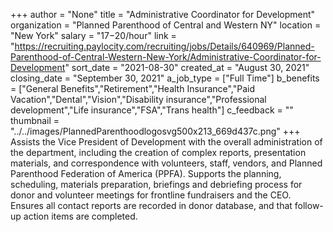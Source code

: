 +++
author = "None"
title = "Administrative Coordinator for Development"
organization = "Planned Parenthood of Central and Western NY"
location = "New York"
salary = "$17-$20/hour"
link = "https://recruiting.paylocity.com/recruiting/jobs/Details/640969/Planned-Parenthood-of-Central-Western-New-York/Administrative-Coordinator-for-Development"
sort_date = "2021-08-30"
created_at = "August 30, 2021"
closing_date = "September 30, 2021"
a_job_type = ["Full Time"]
b_benefits = ["General Benefits","Retirement","Health Insurance","Paid Vacation","Dental","Vision","Disability insurance","Professional development","Life insurance","FSA","Trans health"]
c_feedback = ""
thumbnail = "../../images/PlannedParenthoodlogosvg500x213_669d437c.png"
+++
Assists the Vice President of Development with the overall administration of the department, including the creation of complex reports, presentation materials, and correspondence with volunteers, staff, vendors, and Planned Parenthood Federation of America (PPFA).
Supports the planning, scheduling, materials preparation, briefings and debriefing process for donor and volunteer meetings for frontline fundraisers and the CEO. 
Ensures all contact reports are recorded in donor database, and that follow-up action items are completed. 